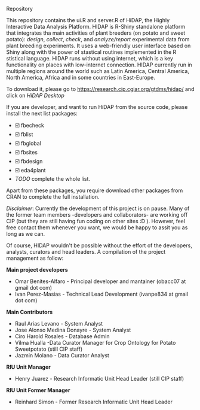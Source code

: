 
<!-- README.md is generated from README.Rmd. Please edit that file -->
Repository

This repository contains the ui.R and server.R of HiDAP, the Highly Interactive Data Analysis Platform. HIDAP is R-Shiny standalone platform that integrates tha main activities of plant breeders (on potato and sweet potato): *design*, *collect*, *check*, and *analyze/report* experimental data from plant breeding experiments. It uses a web-friendly user interface based on Shiny along with the power of stastical routines implemented in the R stistical language. HIDAP runs without using internet, which is a key functionality on places with low-internet connection. HIDAP currently run in multiple regions around the world such as Latin America, Central America, North America, Africa and in some countries in East-Europe.

To download it, please go to https://research.cip.cgiar.org/gtdms/hidap/ and click on *HiDAP Desktop*

If you are developer, and want to run HiDAP from the source code, please install the next list packages: 

- ☑️ fbecheck
- ☑️ fblist
- ☑️ fbglobal
- ☑️ fbsites
- ☑️ fbdesign
- ☑️ eda4plant
- *TODO* complete the whole list.

Apart from these packages, you require download other packages from CRAN to complete the full installation.

*Disclaimer*: Currently the development of this project is on pause. Many of the former team members -developers and collaborators- are working off CIP (but they are still having fun coding on other sites :D ). However, feel free contact them whenever you want, we would be happy to assit you as long as we can. 

Of course, HIDAP wouldn't be possible without the effort of the developers, analysts, curators and head leaders. A compilation of the project management as follow:

**Main project developers**

- Omar Benites-Alfaro - Principal developer and mantainer (obacc07 at gmail dot com) 
- Ivan Perez-Masias - Technical Lead Development (ivanpe834 at gmail dot com)

**Main Contributors**

- Raul Arias Levano - System Analyst 
- Jose Alonso Medina Donayre - System Analyst
- Ciro Harold Rosales - Database Admin 
- Vilma Hualla -Data Curator Manager for Crop Ontology for Potato Sweetpotato (still CIP staff)
- Jazmin Molano - Data Curator Analyst

**RIU Unit Manager**
- Henry Juarez - Research Informatic Unit Head Leader (still CIP staff)

**RIU Unit Former Manager** 
- Reinhard Simon - Former Research Informatic Unit Head Leader



